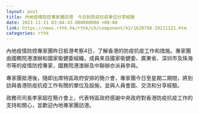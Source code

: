 ```yaml
---
layout: post
title: 內地疫情防控專家團訪港　今日到防疫抗疫單位分享經驗
date: 2021-11-21 03:04:43.000000000 +08:00
link: https://news.rthk.hk/rthk/ch/component/k2/1620768-20211121.htm
categories: rthk
---
```


內地疫情防控專家團昨日抵港考察4日，了解香港的防疫抗疫工作和措施。專家團由國務院港澳辦和國家衞健委組織，成員來自國家衞健委、廣東省、深圳市及珠海市等的疫情防控專家，國務院港澳辦及中聯辦亦派員參與。

專家團抵港後，隨即出席特區政府安排的簡介會，專家團今日至星期二期間，將到訪與香港防疫抗疫工作有關的單位及設施，並與人員會面、交流和分享經驗。

政務司司長李家超在簡介會上，代表特區政府感謝中央政府對香港防疫抗疫工作的支持和關心，並歡迎內地專家團訪港。
